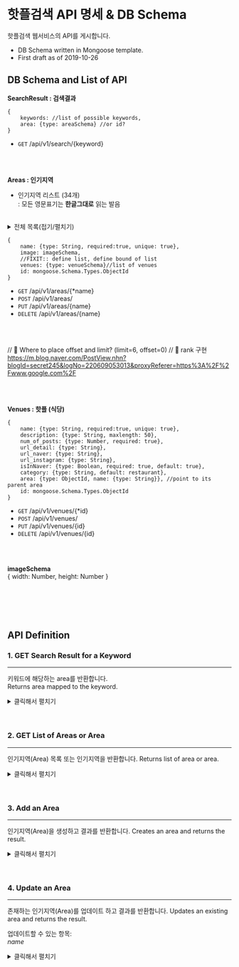 # 핫플검색 API 명세 & DB Schema
핫플검색 웹서비스의 API를 게시합니다.

* DB Schema written in Mongoose template.
* First draft as of 2019-10-26


## DB Schema and List of API

**SearchResult : 검색결과**
```
{
    keywords: //list of possible keywords,
    area: {type: areaSchema} //or id?
}
```
- `GET` /api/v1/search/{keyword}

</br>
</br>

**Areas : 인기지역**
* 인기지역 리스트 (34개)  
: 모든 영문표기는 **한글그대로** 읽는 발음  
</br>
<details>
    <summary>전체 목록(접기/펼치기)</summary>

    가로수길 garosugil  </br>
    강남역 gangnamyeog  </br>
    건대 geondae  </br>
    경리단길 gyeonglidangil  </br>
    광화문 gwanghwamun  </br>
    남양주 namyangju  </br>
    대학로 daehakro  </br>
    망원 mangwon  </br>
    명동 myeongdong  </br>
    문래 munrae  </br>
    북촌 bugchon  </br>
    분당 bundang  </br>
    상수 sangsu  </br>
    샤로수길 sharosugil </br>  
    서래마을 seoraemaeul  </br>
    서촌 seochon  </br>
    성수 seongsu  </br>
    송도 songdo  </br>
    압구정 apgujeong  </br>
    양재 yangjae  </br>
    양평 yangpyeong  </br>
    여의도 yeouido  </br>
    연남 yeonnam  </br>
    을지로 euljiro  </br>
    이태원 itaewon  </br>
    익선동 ikseondong  </br>
    인사동 insadong  </br>
    일산 ilsan  </br>
    잠실 jamsil  </br>
    종로 jongro  </br>
    청담동 cheongdamdong </br>  
    한남동 hannamdong  </br>
    합정 hapjeong  </br>
    해방촌 haebangchon  </br>
    홍대 hongdae  </br>
</details>


```
{
    name: {type: String, required:true, unique: true},
    image: imageSchema,
    //FIXIT:: define list, define bound of list
    venues: {type: venueSchema}//list of venues
    id: mongoose.Schema.Types.ObjectId
}
```

- `GET` /api/v1/areas/{*name}
- `POST` /api/v1/areas/
- `PUT` /api/v1/areas/{name}
- `DELETE` /api/v1/areas/{name}

</br>
</br>

// 🔨 Where to place offset and limit? (limit=6, offset=0)
// 🔨 rank 구현 https://m.blog.naver.com/PostView.nhn?blogId=secret245&logNo=220609053013&proxyReferer=https%3A%2F%2Fwww.google.com%2F

</br>
</br>

**Venues : 핫플 (식당)**
```
{
    name: {type: String, required:true, unique: true},
    description: {type: String, maxlength: 50},
    num_of_posts: {type: Number, required: true}, 
    url_detail: {type: String},
    url_naver: {type: String},
    url_instagram: {type: String},
    isInNaver: {type: Boolean, required: true, default: true},
    category: {type: String, default: restaurant},
    area: {type: ObjectId, name: {type: String}}, //point to its parent area
    id: mongoose.Schema.Types.ObjectId
}
```
- `GET` /api/v1/venues/{*id}
- `POST` /api/v1/venues/
- `PUT` /api/v1/venues/{id}
- `DELETE` /api/v1/venues/{id}
</br>
</br>

**imageSchema**
  </br>
{
    width: Number,
    height: Number
}

</br>
</br>
</br>
</br>

## API Definition

### 1. GET Search Result for a Keyword
----
  키워드에 해당하는 area를 반환합니다.  
  Returns area mapped to the keyword.

<details>
    <summary>클릭해서 펼치기</summary>

* **URL**

  /api/v1/search/{keyword}

* **Method:**

  `GET`
  
*  **URL Params**

   keyword : String

* **Data Params**

  None

* **Success Response:**

  * **Code:** 200 <br />
    //FIXIT🔨
    **Content:** `{ id : {type: ObjectId of areaSchema}, name: {type: String}}`
 
* **Error Response:**

  * **Code:** 404 NOT FOUND <br />
    **Content:** `{ error : "Try different keyword." }`

* **Sample Call:**

  ```javascript
    $.ajax({
      url: "/api/v1/search/신논현",
      dataType: "json",
      type : "GET",
      success : function(r) {
        console.log(r);
      }
    });
  ```

</details>
</br>
</br>

### 2. GET List of Areas or Area
----
  인기지역(Area) 목록 또는 인기지역을 반환합니다.
  Returns list of area or area.

<details>
    <summary>클릭해서 펼치기</summary>

* **URL**

  /api/v1/areas/{*name}

* **Method:**

  `GET`
  
*  **URL Params**

   \*name : String
   (* option for **List of Area**)

* **Data Params**

  None

* **Success Response:**

  * **Code:** 200 <br />
    **Content:** 
    ```
    {
        name: {type: String, required:true, unique: true},
        image: imageSchema,
        //FIXIT🔨:: define list, define bound of list
        venues: {type: venueSchema}//list of venues
        id: mongoose.Schema.Types.ObjectId
    }
    ```
 
* **Error Response:**

  * **Code:** 404 NOT FOUND <br />
    **Content:** `{ error : "Area with the given id does not exist. Please check the id." }`

* **Sample Call:**

    인기지역 목록 List of Areas
    ```javascript
        $.ajax({
        url: "/api/v1/areas",
        type : "GET",
        success : function(r) {
            //prints list of areas
            console.log(r);
        }
        });
    ```

    인기지역
    ```javascript
        $.ajax({
        url: "/api/v1/areas/garosugil",
        dataType: "json",
        type : "GET",
        success : function(r) {
            //prints garosugil's data
            console.log(r);
        }
        });
    ```
</details>

</br>
</br>


### 3. Add an Area
----
  인기지역(Area)을 생성하고 결과를 반환합니다.
  Creates an area and returns the result.
<details>
    <summary>클릭해서 펼치기</summary>


* **URL**

  /api/v1/areas/

* **Method:**

  `POST`
  
*  **URL Params**
**Required:** 
   name: String

* **Data Params**
**Required:** 
   `{name: "ikseondong"}`

* **Success Response:**

  * **Code:** 201 CREATED<br />
    **Content:** `{ success: "Area is successfully created."}`
 
* **Error Response:**

  * **Code:** 400 BAD REQUEST <br />
    **Content:** `{ error : "Please check the area syntax." }`

* **Sample Call:**

    ```javascript
        let new_area = {name: "ikseondong"};

        $.ajax({
        url: "/api/v1/areas/ikseondong",
        datatype: "json",
        data: new_area,
        type : "POST",
        success : function(r) {
            console.log(r);
        }
        });
    ```

</details>

</br>
</br>

### 4. Update an Area
----
  존재하는 인기지역(Area)를 업데이트 하고 결과를 반환합니다.
  Updates an existing area and returns the result.

  업데이트할 수 있는 항목:  
  *name*   

<details>
    <summary>클릭해서 펼치기</summary>

* **URL**

  /api/v1/venues/{name}

* **Method:**

  `PUT` 
  
*  **URL Params**
**Required:** 
   name : String

* **Data Params**
**Required:** 
   ```
   {
        name: "karosugil",
        id: mongoose.Schema.Types.ObjectId
    }
```  

* **Success Response:**

  * **Code:** 200 OK<br />
    **Content:** `{ success: "Area is successfully updated."}`
 
* **Error Response:**

  * **Code:** 404 NOT FOUND <br />
    **Content:** `{ error : "Area with given name does not exist." }`

  OR

  * **Code:** 400 BAD REQUEST <br />
    **Content:** `{ error : "Please check area syntax." }`


* **Sample Call:**

    ```javascript
        let update_area = {name: "karosugil"};

        $.ajax({
        url: "/api/v1/areas/garosugil",
        datatype: "json",
        data: new_area,
        type : "POST",
        success : function(r) {
            console.log(r);
        }
        });
    ```

</details>
</br>
</br>


... Work in progress.